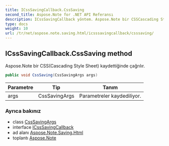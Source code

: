 ```yaml
---
title: ICssSavingCallback.CssSaving
second_title: Aspose.Note for .NET API Referansı
description: ICssSavingCallback yöntem. Aspose.Note bir CSSCascading Style Sheet kaydettiğinde çağrılır.
type: docs
weight: 10
url: /tr/net/aspose.note.saving.html/icsssavingcallback/csssaving/
---
```

## ICssSavingCallback.CssSaving method

Aspose.Note bir CSS(Cascading Style Sheet) kaydettiğinde çağrılır.

```csharp
public void CssSaving(CssSavingArgs args)
```

| Parametre | Tip | Tanım |
| --- | --- | --- |
| args | CssSavingArgs | Parametreler kaydediliyor. |

### Ayrıca bakınız

* class [CssSavingArgs](../../csssavingargs/)
* interface [ICssSavingCallback](../)
* ad alanı [Aspose.Note.Saving.Html](../../icsssavingcallback/)
* toplantı [Aspose.Note](../../../)


